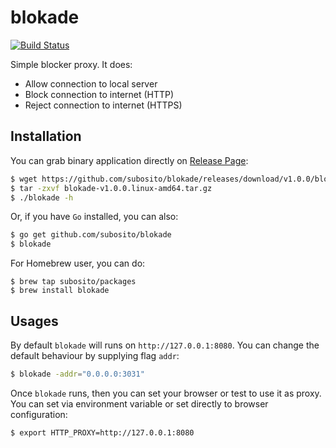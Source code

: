 # blokade

[![Build Status](https://travis-ci.org/subosito/blokade.svg?branch=master)](https://travis-ci.org/subosito/blokade)

Simple blocker proxy. It does:

- Allow connection to local server
- Block connection to internet (HTTP)
- Reject connection to internet (HTTPS)

## Installation

You can grab binary application directly on [Release Page](https://github.com/subosito/blokade/releases):

```sh
$ wget https://github.com/subosito/blokade/releases/download/v1.0.0/blokade-v1.0.0.linux-amd64.tar.gz
$ tar -zxvf blokade-v1.0.0.linux-amd64.tar.gz
$ ./blokade -h
```
Or, if you have `Go` installed, you can also:

```sh
$ go get github.com/subosito/blokade
$ blokade
```

For Homebrew user, you can do:

```
$ brew tap subosito/packages
$ brew install blokade
```

## Usages

By default `blokade` will runs on `http://127.0.0.1:8080`. You can change the default behaviour by supplying flag `addr`:

```sh
$ blokade -addr="0.0.0.0:3031"
```

Once `blokade` runs, then you can set your browser or test to use it as proxy. You can set via environment variable or set directly to browser configuration:

```sh
$ export HTTP_PROXY=http://127.0.0.1:8080
```
